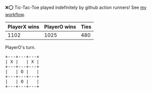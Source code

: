 :x::o: Tic-Tac-Toe played indefinitely by github action runners! See [my workflow](.github/workflows/play.yaml).

|PlayerX wins|PlayerO wins|Ties|
|-|-|-|
|1102|1025|480|

PlayerO's turn.

<pre>
+---+---+---+
| X |   | X |
+---+---+---+
|   | O |   |
+---+---+---+
|   | O |   |
+---+---+---+
</pre>